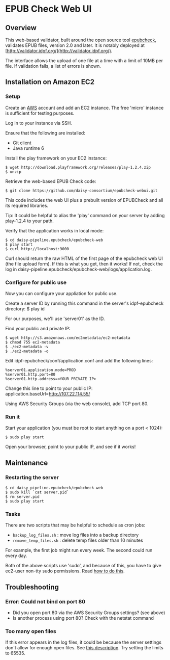 EPUB Check Web UI
=================

## Overview

This web-based validator, built around the open source tool [epubcheck](https://github.com/idpf/epubcheck), validates EPUB files, version 2.0 and later. It is notably deployed at [http://validator.idpf.org/](http://validator.idpf.org/).

The interface allows the upload of one file at a time with a limit of 10MB per file.  If validation fails, a list of errors is shown.

## Installation on Amazon EC2

### Setup

Create an [AWS](http://aws.amazon.com) account and add an EC2 instance.  The free 'micro' instance is sufficient for testing purposes.

Log in to your instance via SSH.

Ensure that the following are installed:
 
 * Git client
 * Java runtime 6

Install the play framework on your EC2 instance:

``` 
$ wget http://download.playframework.org/releases/play-1.2.4.zip
$ unzip
```

Retrieve the web-based EPUB Check code:

``` 
$ git clone https://github.com/daisy-consortium/epubcheck-webui.git
```
 
This code includes the web UI plus a prebuilt version of EPUBCheck and all its required libraries.

Tip: It could be helpful to alias the 'play' command on your server by adding play-1.2.4 to your path.

Verify that the application works in local mode:

``` 
$ cd daisy-pipeline.epubcheck/epubcheck-web
$ play start
$ curl http://localhost:9000
```

Curl should return the raw HTML of the first page of the epubcheck web UI (the file upload form).  If this is what you get, then it works!  If not, check the log in daisy-pipeline.epubcheck/epubcheck-web/logs/application.log. 

### Configure for public use

Now you can configure your appliation for public use.  

Create a server ID by running this command in the server's idpf-epubcheck directory:
$ play id

For our purposes, we'll use 'server01' as the ID.

Find your public and private IP:

```
$ wget http://s3.amazonaws.com/ec2metadata/ec2-metadata
$ chmod 755 ec2-metadata
$ ./ec2-metadata -v
$ ./ec2-metadata -o
```

Edit idpf-epubcheck/conf/application.conf and add the following lines:
 
```
%server01.application.mode=PROD
%server01.http.port=80
%server01.http.address=<YOUR PRIVATE IP>
```

Change this line to point to your public IP:
application.baseUrl=http://107.22.114.55/

Using AWS Security Groups (via the web console), add TCP port 80.

### Run it

Start your application (you must be root to start anything on a port < 1024):

```
$ sudo play start
```

Open your browser, point to your public IP, and see if it works!

## Maintenance

### Restarting the server

```
$ cd daisy-pipeline.epubcheck/epubcheck-web
$ sudo kill `cat server.pid`
$ rm server.pid
$ sudo play start
```

### Tasks
There are two scripts that may be helpful to schedule as cron jobs:

 * `backup_log_files.sh` : move log files into a backup directory
 * `remove_temp_files.sh` : delete temp files older than 10 minutes
 
For example, the first job might run every week. The second could run every day.

Both of the above scripts use 'sudo', and because of this, you have to give ec2-user non-tty sudo permissions. Read [how to do this](http://serverfault.com/questions/111064/sudoers-how-to-disable-requiretty-per-user).

## Troubleshooting

### Error: Could not bind on port 80

 * Did you open port 80 via the AWS Security Groups settings? (see above)
 * Is another process using port 80?  Check with the netstat command

### Too many open files

If this error appears in the log files, it could be because the server settings don't allow for enough open files. See [this description](http://lj4newbies.blogspot.com/2007/04/too-many-open-files.html).  Try setting the limits to 65535.